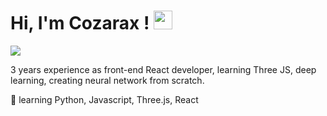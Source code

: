 
# Hi, I'm Cozarax ! <img src="https://media.giphy.com/media/hvRJCLFzcasrR4ia7z/giphy.gif" width="30px">

<a href="https://www.linkedin.com/in/axel-cozar-aa7226179/" target="_blank"><img src="https://img.shields.io/badge/linkedin-%230077B5.svg?&style=for-the-badge&logo=linkedin&logoColor=white"/></a>

3 years experience as front-end React developer, learning Three JS, deep learning, creating neural network from scratch.

🌱 learning Python, Javascript, Three.js, React

<br>


<!---
Cozarax/Cozarax is a ✨ special ✨ repository because its `README.md` (this file) appears on your GitHub profile.
You can click the Preview link to take a look at your changes.
--->
